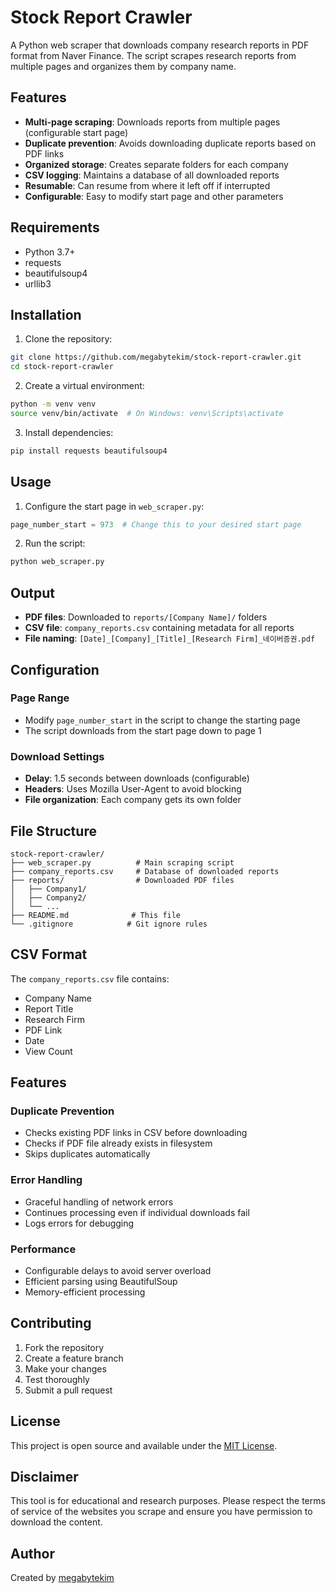 # Stock Report Crawler

A Python web scraper that downloads company research reports in PDF format from Naver Finance. The script scrapes research reports from multiple pages and organizes them by company name.

## Features

- **Multi-page scraping**: Downloads reports from multiple pages (configurable start page)
- **Duplicate prevention**: Avoids downloading duplicate reports based on PDF links
- **Organized storage**: Creates separate folders for each company
- **CSV logging**: Maintains a database of all downloaded reports
- **Resumable**: Can resume from where it left off if interrupted
- **Configurable**: Easy to modify start page and other parameters

## Requirements

- Python 3.7+
- requests
- beautifulsoup4
- urllib3

## Installation

1. Clone the repository:
```bash
git clone https://github.com/megabytekim/stock-report-crawler.git
cd stock-report-crawler
```

2. Create a virtual environment:
```bash
python -m venv venv
source venv/bin/activate  # On Windows: venv\Scripts\activate
```

3. Install dependencies:
```bash
pip install requests beautifulsoup4
```

## Usage

1. Configure the start page in `web_scraper.py`:
```python
page_number_start = 973  # Change this to your desired start page
```

2. Run the script:
```bash
python web_scraper.py
```

## Output

- **PDF files**: Downloaded to `reports/[Company Name]/` folders
- **CSV file**: `company_reports.csv` containing metadata for all reports
- **File naming**: `[Date]_[Company]_[Title]_[Research Firm]_네이버증권.pdf`

## Configuration

### Page Range
- Modify `page_number_start` in the script to change the starting page
- The script downloads from the start page down to page 1

### Download Settings
- **Delay**: 1.5 seconds between downloads (configurable)
- **Headers**: Uses Mozilla User-Agent to avoid blocking
- **File organization**: Each company gets its own folder

## File Structure

```
stock-report-crawler/
├── web_scraper.py          # Main scraping script
├── company_reports.csv     # Database of downloaded reports
├── reports/                # Downloaded PDF files
│   ├── Company1/
│   ├── Company2/
│   └── ...
├── README.md              # This file
└── .gitignore            # Git ignore rules
```

## CSV Format

The `company_reports.csv` file contains:
- Company Name
- Report Title
- Research Firm
- PDF Link
- Date
- View Count

## Features

### Duplicate Prevention
- Checks existing PDF links in CSV before downloading
- Checks if PDF file already exists in filesystem
- Skips duplicates automatically

### Error Handling
- Graceful handling of network errors
- Continues processing even if individual downloads fail
- Logs errors for debugging

### Performance
- Configurable delays to avoid server overload
- Efficient parsing using BeautifulSoup
- Memory-efficient processing

## Contributing

1. Fork the repository
2. Create a feature branch
3. Make your changes
4. Test thoroughly
5. Submit a pull request

## License

This project is open source and available under the [MIT License](LICENSE).

## Disclaimer

This tool is for educational and research purposes. Please respect the terms of service of the websites you scrape and ensure you have permission to download the content.

## Author

Created by [megabytekim](https://github.com/megabytekim) 